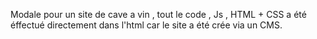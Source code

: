 Modale  pour un site de cave a vin , tout le code , Js , HTML + CSS a été éffectué directement dans l'html car le site a été crée via un CMS.
